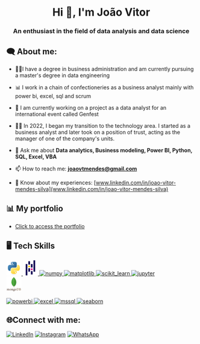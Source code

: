 <h1 align="center">Hi 👋, I'm João Vitor</h1>
<h3 align="center">An enthusiast in the field of data analysis and data science</h3>

<h2 align="left">🗨 About me:</h2>

- 👨‍🎓I have a degree in business administration and am currently pursuing a master's degree in data engineering

- 📊 I work in a chain of confectioneries as a business analyst mainly with power bi, excel, sql and scrum
  
- 🔭 I am currently working on a project as a data analyst for an international event called Genfest

- 👨‍💻 In 2022, I began my transition to the technology area. I started as a business analyst and later took on a position of trust, acting as the manager of one of the company's units.
  
- 💬 Ask me about **Data analytics, Business modeling, Power BI, Python, SQL, Excel, VBA**

- 📫 How to reach me: **joaovtmendes@gmail.com**

- 📄 Know about my experiences: [www.linkedin.com/in/joao-vitor-mendes-silva](www.linkedin.com/in/joao-vitor-mendes-silva)


<h2 align="left"> 📊 My portfolio</h2>

- [Click to access the portfolio](https://github.com/Joaovtmendes/portfolio/tree/main)


<h2 align="left">🖥 Tech Skills</h2>

<p align="left">  

  <a href="https://www.python.org" target="_blank" rel="noreferrer"> <img src="https://raw.githubusercontent.com/devicons/devicon/master/icons/python/python-original.svg" alt="python" width="40" height="40"/> </a> 
  <a href="https://pandas.pydata.org/" target="_blank" rel="noreferrer"> <img src="https://raw.githubusercontent.com/devicons/devicon/2ae2a900d2f041da66e950e4d48052658d850630/icons/pandas/pandas-original.svg" alt="pandas" width="40" height="40"/> </a> 
  <a href="https://numpy.org/" target="_blank" rel="noreferrer"> <img src="https://cdn.jsdelivr.net/gh/devicons/devicon/icons/numpy/numpy-original.svg" alt="numpy" width="40" height="40"/> 
  <a href="https://matplotlib.org/" target="_blank" rel="noreferrer"> <img src="https://seeklogo.com/images/M/matplotlib-logo-7676870AC0-seeklogo.com.png" alt="matplotlib" width="40" height="40"/> 
  <a href="https://scikit-learn.org/" target="_blank" rel="noreferrer"> <img src="https://upload.wikimedia.org/wikipedia/commons/0/05/Scikit_learn_logo_small.svg" alt="scikit_learn" width="40" height="40"/> </a>
  <a href="https://jupyter.org/" target="_blank" rel="noreferrer"> <img src="https://cdn.jsdelivr.net/gh/devicons/devicon/icons/jupyter/jupyter-original-wordmark.svg" alt="jupyter" width="40" height="40"/> </a>  
  <a href="https://www.mongodb.com/" target="_blank" rel="noreferrer"> <img src="https://raw.githubusercontent.com/devicons/devicon/master/icons/mongodb/mongodb-original-wordmark.svg" alt="mongodb" width="40" height="40"/> </a>
    
  <a href="https://powerbi.microsoft.com/" target="_blank" rel="noreferrer"> <img src="https://upload.wikimedia.org/wikipedia/commons/thumb/c/cf/New_Power_BI_Logo.svg/630px-New_Power_BI_Logo.svg.png" alt="powerbi" width="40" height="40"/> 
  <a href="https://www.microsoft.com/pt-br/microsoft-365/excel" target="_blank" rel="noreferrer"> <img src="https://seeklogo.com/images/E/excel-logo-974BFF9CB9-seeklogo.com.png" alt="excel" width="40" height="40"/> 
  <a href="https://www.microsoft.com/en-us/sql-server" target="_blank" rel="noreferrer"> <img src="https://www.svgrepo.com/show/303229/microsoft-sql-server-logo.svg" alt="mssql" width="40" height="40"/> </a> 
  <a href="https://seaborn.pydata.org/" target="_blank" rel="noreferrer"> <img src="https://seaborn.pydata.org/_images/logo-mark-lightbg.svg" alt="seaborn" width="40" height="40"/> </a> 
    </p> 


<h2 align="left">🌐Connect with me:</h2>

[![LinkedIn](https://img.shields.io/badge/LinkedIn-Connect-blue?style=for-the-badge&logo=linkedin)](https://www.linkedin.com/in/joao-vitor-mendes-silva)
[![Instagram](https://img.shields.io/badge/Instagram-Follow-pink?style=for-the-badge&logo=instagram)](https://www.instagram.com/@joaovtmendes)
[![WhatsApp](https://img.shields.io/badge/WhatsApp-Chat-brightgreen?style=for-the-badge&logo=whatsapp)](https://wa.me/5562998569888)
<!---
Joaovtmendes/Joaovtmendes is a ✨ special ✨ repository because its `README.md` (this file) appears on your GitHub profile.
You can click the Preview link to take a look at your changes.
--->
